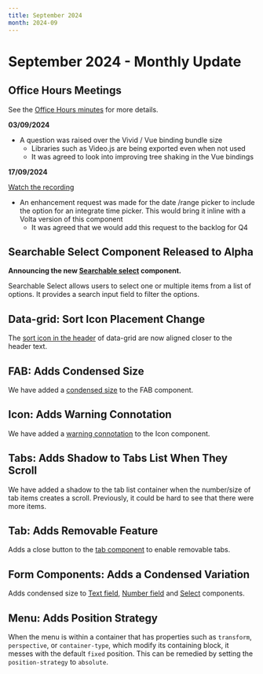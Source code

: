```yaml
---
title: September 2024
month: 2024-09
---
```


# September 2024 - Monthly Update

## Office Hours Meetings

See the [Office Hours minutes](https://docs.google.com/document/d/1E0yvyGUzBoQFH5l_W6ElBoZaxqZ3HWmDLDqOl0lc8a0/edit#heading=h.6an7tptc81o2) for more details.

**03/09/2024**

- A question was raised over the Vivid / Vue binding bundle size
  - Libraries such as Video.js are being exported even when not used
  - It was agreed to look into improving tree shaking in the Vue bindings

**17/09/2024**

[Watch the recording](https://drive.google.com/file/d/11UARuKrmjFBkJdpKqU88TG9ibovW1VR4/view)

- An enhancement request was made for the date /range picker to include the option for an integrate time picker. This would bring it inline with a Volta version of this component
  - It was agreed that we would add this request to the backlog for Q4

## Searchable Select Component Released to Alpha

**Announcing the new [Searchable select](/components/searchable-select) component.**

Searchable Select allows users to select one or multiple items from a list of options. It provides a search input field to filter the options.

## Data-grid: Sort Icon Placement Change

The [sort icon in the header](/components/data-grid/#columndefinitions) of data-grid are now aligned closer to the header text.

## FAB: Adds Condensed Size

We have added a [condensed size](/components/fab/#size) to the FAB component.

## Icon: Adds Warning Connotation

We have added a [warning connotation](/components/icon/#connotation) to the Icon component.

## Tabs: Adds Shadow to Tabs List When They Scroll

We have added a shadow to the tab list container when the number/size of tab items creates a scroll. Previously, it could be hard to see that there were more items.

## Tab: Adds Removable Feature

Adds a close button to the [tab component](/components/tab/#removable) to enable removable tabs.

## Form Components: Adds a Condensed Variation

Adds condensed size to [Text field](/components/text-field/#scale), [Number field](/components/number-field/#scale) and [Select](/components/select/#scale) components.

## Menu: Adds Position Strategy

When the menu is within a container that has properties such as `transform`, `perspective`, or `container-type`, which modify its containing block, it messes with the default `fixed` position. This can be remedied by setting the `position-strategy` to `absolute`.
